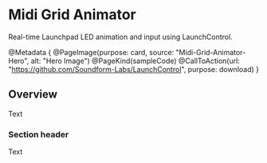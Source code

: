 # Midi Grid Animator

Real-time Launchpad LED animation and input using LaunchControl.

@Metadata { 
    @PageImage(purpose: card, source: "Midi-Grid-Animator-Hero", alt: "Hero Image") 
    @PageKind(sampleCode)
    @CallToAction(url: "https://github.com/Soundform-Labs/LaunchControl", purpose: download)
}

## Overview

<!--@START_MENU_TOKEN@-->Text<!--@END_MENU_TOKEN@-->

### Section header

<!--@START_MENU_TOKEN@-->Text<!--@END_MENU_TOKEN@-->
